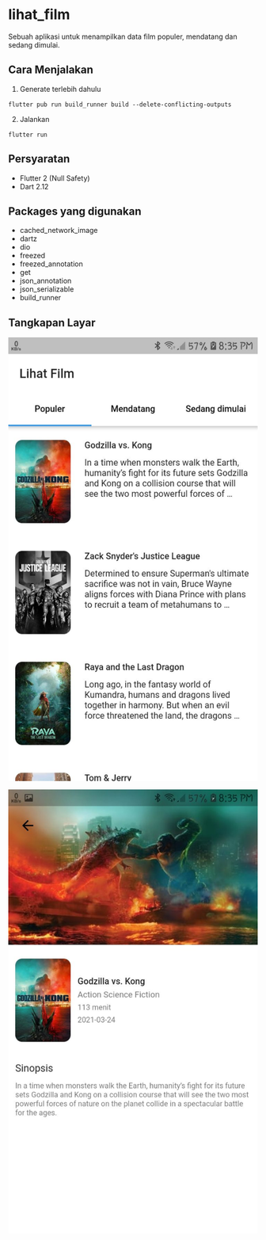 # lihat_film

Sebuah aplikasi untuk menampilkan data film populer, mendatang dan sedang dimulai.

## Cara Menjalakan

1. Generate terlebih dahulu

```
flutter pub run build_runner build --delete-conflicting-outputs
```

2. Jalankan

```
flutter run
```

## Persyaratan
- Flutter 2 (Null Safety)
- Dart 2.12

## Packages yang digunakan
- cached_network_image
- dartz
- dio
- freezed
- freezed_annotation
- get
- json_annotation
- json_serializable
- build_runner

## Tangkapan Layar
![Alt text](/screenshots/photo1.jpg?raw=true "Halaman Utama")

![Alt text](/screenshots/photo2.jpg?raw=true "Halaman Detail")